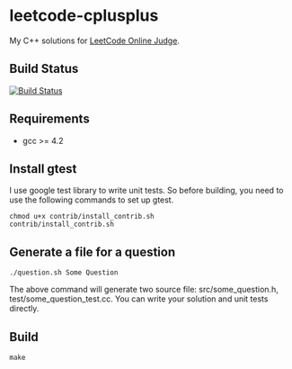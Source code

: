 leetcode-cplusplus
==================

My C++ solutions for [LeetCode Online Judge](http://oj.leetcode.com/).

## Build Status
[![Build Status](https://travis-ci.org/zsxwing/leetcode-cplusplus.png?branch=master)](https://travis-ci.org/zsxwing/leetcode-cplusplus)

## Requirements
* gcc >= 4.2

## Install gtest
I use google test library to write unit tests. So before building, you need to use the following commands to set up gtest.

```shell
chmod u+x contrib/install_contrib.sh
contrib/install_contrib.sh
```
## Generate a file for a question

```shell
./question.sh Some Question
```

The above command will generate two source file: src/some_question.h, test/some_question_test.cc. You can write your solution and unit tests directly.

## Build

```shell
make
```

